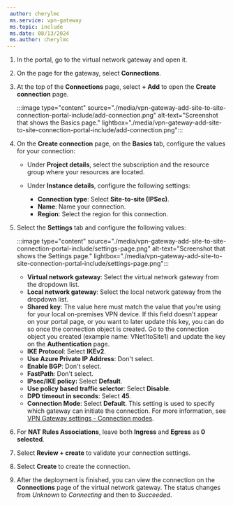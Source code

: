 ```yaml
---
 author: cherylmc
 ms.service: vpn-gateway
 ms.topic: include
 ms.date: 08/13/2024
 ms.author: cherylmc
---
```

1. In the portal, go to the virtual network gateway and open it.
1. On the page for the gateway, select **Connections**.
1. At the top of the **Connections** page, select **+ Add** to open the **Create connection** page.

   :::image type="content" source="./media/vpn-gateway-add-site-to-site-connection-portal-include/add-connection.png" alt-text="Screenshot that shows the Basics page." lightbox="./media/vpn-gateway-add-site-to-site-connection-portal-include/add-connection.png":::
1. On the **Create connection** page, on the **Basics** tab, configure the values for your connection:
   * Under **Project details**, select the subscription and the resource group where your resources are located.
   * Under **Instance details**, configure the following settings:

     * **Connection type**: Select **Site-to-site (IPSec)**.
     * **Name**: Name your connection.
     * **Region**: Select the region for this connection.
1. Select the **Settings** tab and configure the following values:

   :::image type="content" source="./media/vpn-gateway-add-site-to-site-connection-portal-include/settings-page.png" alt-text="Screenshot that shows the Settings page." lightbox="./media/vpn-gateway-add-site-to-site-connection-portal-include/settings-page.png":::

   * **Virtual network gateway**: Select the virtual network gateway from the dropdown list.
   * **Local network gateway**: Select the local network gateway from the dropdown list.
   * **Shared key**: The value here must match the value that you're using for your local on-premises VPN device. If this field doesn't appear on your portal page, or you want to later update this key, you can do so once the connection object is created. Go to the connection object you created (example name: VNet1toSite1) and update the key on the **Authentication** page.
   * **IKE Protocol**: Select **IKEv2**.
   * **Use Azure Private IP Address**: Don't select.
   * **Enable BGP**: Don't select.
   * **FastPath**: Don't select.
   * **IPsec/IKE policy:** Select **Default**.
   * **Use policy based traffic selector**: Select **Disable**.
   * **DPD timeout in seconds**: Select **45**.
   * **Connection Mode**: Select **Default**. This setting is used to specify which gateway can initiate the connection. For more information, see [VPN Gateway settings - Connection modes](../articles/vpn-gateway/vpn-gateway-about-vpn-gateway-settings.md#connectionmode).
1. For **NAT Rules Associations**, leave both **Ingress** and **Egress** as **0 selected**.
1. Select **Review + create** to validate your connection settings.
1. Select **Create** to create the connection.
1. After the deployment is finished, you can view the connection on the **Connections** page of the virtual network gateway. The status changes from *Unknown* to *Connecting* and then to *Succeeded*.
